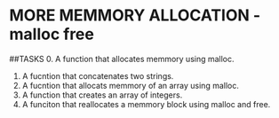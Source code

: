 # MORE MEMMORY ALLOCATION - malloc free
##TASKS
0. A function that allocates memmory using malloc.
1. A fucntion that concatenates two strings.
2. A fucntion that allocats memmory of an array using malloc.
3. A function that creates an array of integers.
4. A funciton that reallocates a memmory block using malloc and free.

